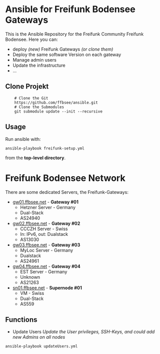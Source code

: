 Ansible for Freifunk Bodensee Gateways
==================================

This is the Ansible Repository for the Freifunk Community Freifunk Bodensee.
Here you can:
* deploy *(new)* Freifunk Gateways *(or clone them)*
* Deploy the same software Version on each gateway
* Manage admin users
* Update the infrastructure
* ...

Clone Projekt
---
```
    # Clone the Git
    https://github.com/ffbsee/ansible.git
    # Clone the Submodules
    git submodule update --init --recursive

```

Usage
-----

Run ansible with:

    ansible-playbook freifunk-setup.yml

from the **top-level directory**.


Freifunk Bodensee Network
=========================

There are some dedicated Servers, the Freifunk-Gateways:

* [gw01.ffbsee.net](https://gw01.ffbsee.net) - **Gateway #01**
  * Hetzner Server - Germany
  * Dual-Stack
  * AS24940
* [gw02.ffbsee.net](https://gw02.ffbsee.net) - **Gateway #02**
  * CCCZH Server - Swiss
  * In: IPv6, out: Dualstack
  * AS13030
* [gw03.ffbsee.net](https://gw03.ffbsee.net) - **Gateway #03**
  * MyLoc Server - Germany
  * Dualstack
  * AS24961
* [gw04.ffbsee.net](https://gw04.ffbsee.net) - **Gateway #04**
  * EST Server - Germany
  * Unknown
  * AS21263
* [sn01.ffbsee.net](https://sn01.ffbsee.de) - **Supernode #01**
  * VM - Swiss
  * Dual-Stack
  * AS559

## Functions
* Update Users
*Update the User privileges, SSH-Keys, and could add new Admins on all nodes*
````bash
ansible-playbook updateUsers.yml
````

 
